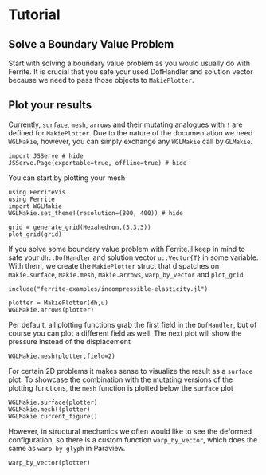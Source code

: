 # Tutorial

## Solve a Boundary Value Problem

Start with solving a boundary value problem as you would usually do with Ferrite. It is crucial that you safe your used DofHandler
and solution vector because we need to pass those objects to `MakiePlotter`.


## Plot your results

Currently, `surface`, `mesh`, `arrows` and their mutating analogues with `!` are defined for `MakiePlotter`.
Due to the nature of the documentation we need `WGLMakie`, however, you can simply exchange any `WGLMakie` call by `GLMakie`.

```@example 1
import JSServe # hide
JSServe.Page(exportable=true, offline=true) # hide
```

You can start by plotting your mesh

```@example 1
using FerriteVis
using Ferrite
import WGLMakie
WGLMakie.set_theme!(resolution=(800, 400)) # hide

grid = generate_grid(Hexahedron,(3,3,3))
plot_grid(grid)
```

If you solve some boundary value problem with Ferrite.jl keep in mind to safe your `dh::DofHandler` and solution vector `u::Vector{T}` in some variable.
With them, we create the `MakiePlotter` struct that dispatches on `Makie.surface`, `Makie.mesh`, `Makie.arrows`, `warp_by_vector` and `plot_grid`

```@example 1
include("ferrite-examples/incompressible-elasticity.jl")

plotter = MakiePlotter(dh,u)
WGLMakie.arrows(plotter)
```

Per default, all plotting functions grab the first field in the `DofHandler`, but of course you can plot a different field as well.
The next plot will show the pressure instead of the displacement

```@example 1
WGLMakie.mesh(plotter,field=2)
```

For certain 2D problems it makes sense to visualize the result as a `surface` plot. To showcase the combination with the mutating versions of the plotting functions,
the `mesh` function is plotted below the `surface` plot

```@example 1
WGLMakie.surface(plotter)
WGLMakie.mesh!(plotter)
WGLMakie.current_figure()
```

However, in structural mechanics we often would like to see the deformed configuration,
so there is a custom function `warp_by_vector`, which does the same as `warp by glyph` in Paraview.

```@example 1
warp_by_vector(plotter)
```
